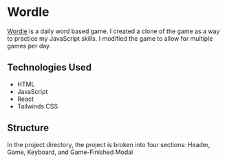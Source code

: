 # Wordle

[Wordle](https://www.nytimes.com/games/wordle/index.html) is a daily word based game. I created a clone of the game as a way to practice my JavaScript skills. I modified the game to allow for multiple games per day.


## Technologies Used
- HTML
- JavaScript
- React
- Tailwinds CSS

## Structure

In the project directory, the project is broken into four sections: Header, Game, Keyboard, and Game-Finished Modal
